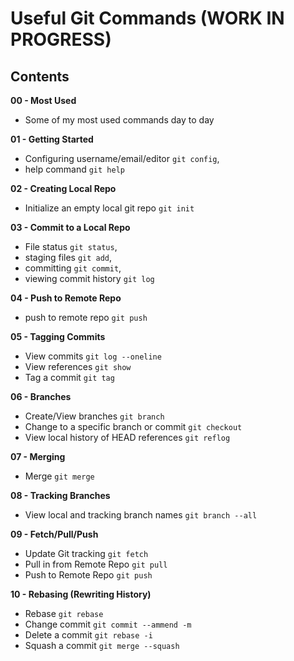 # Useful Git Commands (WORK IN PROGRESS)

## Contents

**00 - Most Used** 

- Some of my most used commands day to day

**01 - Getting Started** 

- Configuring username/email/editor ```git config```,
- help command ```git help```

**02 - Creating Local Repo** 

- Initialize an empty local git repo ```git init```

**03 - Commit to a Local Repo** 

- File status ```git status```,
- staging files ```git add```,
- committing ```git commit```,
- viewing commit history ```git log```

**04 - Push to Remote Repo**

- push to remote repo ```git push```

**05 - Tagging Commits**

- View commits ```git log --oneline```
- View references ```git show```
- Tag a commit ```git tag``` 

**06 - Branches**

- Create/View branches ```git branch```
- Change to a specific branch or commit ```git checkout```
- View local history of HEAD references ```git reflog```

**07 - Merging**

- Merge ```git merge```

**08 - Tracking Branches**

- View local and tracking branch names ```git branch --all```

**09 - Fetch/Pull/Push**

- Update Git tracking ```git fetch```
- Pull in from Remote Repo ```git pull```
- Push to Remote Repo ```git push```

**10 - Rebasing (Rewriting History)**

- Rebase ```git rebase```
- Change commit ```git commit --ammend -m```
- Delete a commit ```git rebase -i```
- Squash a commit ```git merge --squash```
